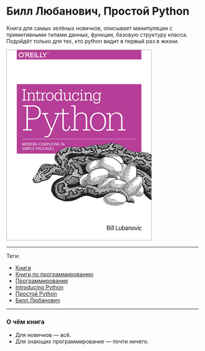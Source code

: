 # Билл Любанович, Простой Python

Книга для самых зелёных новичков, описывает манипуляции с примитивными типами
данных, функции, базовую структуру класса. Подойдёт только для тех, кто python
видит в первый раз в жизни.

![cover](Билл%20Любанович%20-%20Простой%20Python.jpg)

---

Теги:

- [Книги](../../_tags/книги.md)
- [Книги по программированию](../../_tags/книги%20по%20программированию.md)
- [Программирование](../../_tags/программирование.md)
- [Introducing Python](../../_tags/introducing%20python.md)
- [Простой Python](../../_tags/простой%20python.md)
- [Билл Любанович](../../_tags/билл%20любанович.md)

---

### О чём книга

- Для новичков — всё.
- Для знающих программирование — почти ничего.
